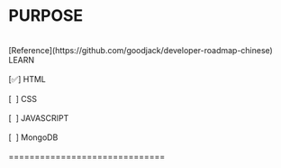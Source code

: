 # PURPOSE
<br/>
[Reference](https://github.com/goodjack/developer-roadmap-chinese) 
<br/>
LEARN<br/>
<br/>
[✅] HTML<br/>
<br/>
[&nbsp; ] CSS<br/>
<br/>
[&nbsp; ] JAVASCRIPT<br/>
<br/>
[&nbsp; ] MongoDB<br/>



<br/>
==============================<br/>
